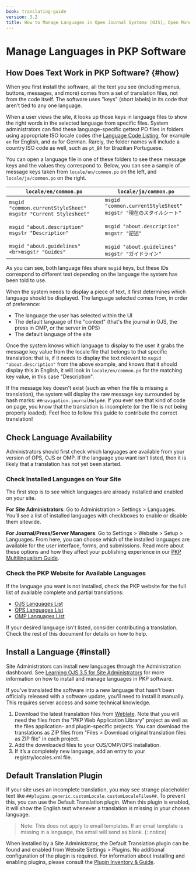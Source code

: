 ```yaml
---
book: translating-guide
version: 3.2
title: How to Manage Languages in Open Journal Systems (OJS), Open Monograph Press (OMP), and Open Preprint Systems (OPS)
---
```


# Manage Languages in PKP Software

## How Does Text Work in PKP Software? {#how}

When you first install the software, all the text you see (including menus, buttons, messages, and more) comes from a set of translation files, not from the code itself. The software uses "keys" (short labels) in its code that aren’t tied to any one language. 

When a user views the site, it looks up those keys in language files to show the right words in the selected language from specific files. System administrators can find these language-specific gettext PO files in folders using appropriate ISO locale codes (the [Language Code Listing](http://www.loc.gov/standards/iso639-2/php/code_list.php), for example `en` for English, and `de` for German. Rarely, the folder names will include a country ISO code as well, such as `pt_BR` for Brazilian Portuguese.

You can open a language file in one of these folders to see these message keys and the values they correspond to. Below, you can see a sample of message keys taken from `locale/en/common.po` on the left, and `locale/ja/common.po` on the right.

| `locale/en/common.po`                                                                                                                                                             	| `locale/ja/common.po`                                                                                                                                                              	|
|-----------------------------------------------------------------------------------------------------------------------------------------------------------------------------------	|------------------------------------------------------------------------------------------------------------------------------------------------------------------------------------	|
| `msgid "common.currentStyleSheet"`<br>`msgstr "Current Stylesheet"`<br/><br/>`msgid "about.description"`<br>`msgstr "Description"`<br/><br/>`msgid "about.guidelines"<br>msgstr "Guides"` 	| `msgid "common.currentStyleSheet"`<br>`msgstr "現在のスタイルシート"`<br/><br/>`msgid "about.description"`<br/>`msgstr "記述"`<br/><br/>`msgid "about.guidelines"`<br/>`msgstr "ガイドライン"` 	|

As you can see, both language files share `msgid` keys, but these IDs correspond to different text depending on the language the system has been told to use.

When the system needs to display a piece of text, it first determines which language should be displayed. The language selected comes from, in order of preference:
* The language the user has selected within the UI
* The default language of the "context" (that's the journal in OJS, the press in OMP, or the server in OPS)
* The default language of the site

Once the system knows which language to display to the user it grabs the message key value from the locale file that belongs to that specific translation: that is, if it needs to display the text relevant to `msgid "about.description"` from the above example, and knows that it should display this in English, it will look in `locale/en/common.po` for the matching key value, in this case "Description". 

If the message key doesn't exist (such as when the file is missing a translation), the system will display the raw message key surrounded by hash marks: `##navigation.journalHelp##`. If you ever see that kind of code on page, you know that the translation is incomplete (or the file is not being properly loaded). Feel free to follow this guide to contribute the correct translation!

## Check Language Availability

Administrators should first check which languages are available from your version of OPS, OJS or OMP. If the language you want isn't listed, then it is likely that a translation has not yet been started.

### Check Installed Languages on Your Site

The first step is to see which languages are already installed and enabled on your site.

**For Site Administrators**: Go to Administration > Settings > Languages. You’ll see a list of installed languages with checkboxes to enable or disable them sitewide.

**For Journal/Press/Server Managers**: Go to Settings > Website > Setup > Languages. From here, you can choose which of the installed languages are available for the user interface, forms, and submissions. Read more about these options and how they affect your publishing experience in our [PKP Multilingualism Guide](https://docs.pkp.sfu.ca/multiling-guide/en/locales#enabling-new-locales).

### Check the PKP Website for Available Languages

If the language you want is not installed, check the PKP website for the full list of available complete and partial translations:

* [OJS Languages List](https://translate.pkp.sfu.ca/projects/ojs/#languages)
* [OPS Languages List](https://translate.pkp.sfu.ca/projects/ops/#languages)
* [OMP Languages List](https://translate.pkp.sfu.ca/projects/omp/#languages)

If your desired language isn't listed, consider contributing a translation. Check the rest of this document for details on how to help.

## Install a Language {#install}

Site Administrators can install new languages through the Administration dashboard. See [Learning OJS 3.5 for Site Administrators](https://docs.pkp.sfu.ca/learning-ojs/site-admin/en/#languages) for more information on how to install and manage languages in PKP software.

If you've translated the software into a new language that hasn't been officially released with a software update, you'll need to install it manually. This requires server access and some technical knowledge.

1. Download the latest translation files from  [Weblate](https://translate.pkp.sfu.ca/). Note that you will need the files from the "PKP Web Application Library" project as well as the files application- and plugin-specific projects. You can download the translations as ZIP files from "Files > Download original translation files as ZIP file" in each project.
2. Add the downloaded files to your OJS/OMP/OPS installation.
3. If it’s a completely new language, add an entry to your registry/locales.xml file.

## Default Translation Plugin

If your site uses an incomplete translation, you may see strange placeholder text like `##plugins.generic.customLocale.customLocaleFiles##`. To prevent this, you can use the Default Translation plugin. When this plugin is enabled, it will show the English text whenever a translation is missing in your chosen language.

>Note: This does not apply to email templates. If an email template is missing in a language, the email will send as blank. {:.notice}

When installed by a Site Administrator, the Default Translation plugin can be found and enabled from Website Settings > Plugins. No additional configuration of the plugin is required. For information about installing and enabling plugins, please consult the [Plugin Inventory & Guide](https://docs.pkp.sfu.ca/plugin-inventory/en/#install).
